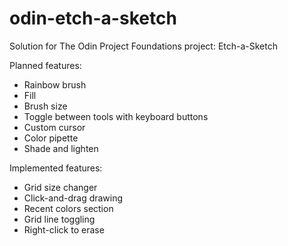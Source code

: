 # odin-etch-a-sketch
Solution for The Odin Project Foundations project: Etch-a-Sketch


Planned features:

- Rainbow brush
- Fill
- Brush size
- Toggle between tools with keyboard buttons
- Custom cursor
- Color pipette
- Shade and lighten


Implemented features:

- Grid size changer
- Click-and-drag drawing
- Recent colors section
- Grid line toggling
- Right-click to erase
